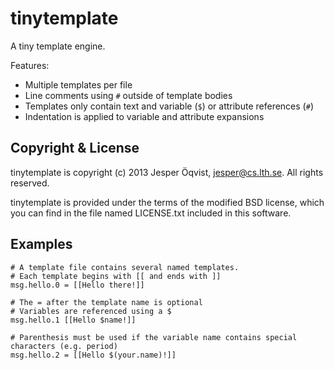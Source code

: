 tinytemplate
============

A tiny template engine.

Features:

* Multiple templates per file
* Line comments using `#` outside of template bodies
* Templates only contain text and variable (`$`) or attribute references (`#`)
* Indentation is applied to variable and attribute expansions

Copyright & License
-------------------

tinytemplate is copyright (c) 2013 Jesper Öqvist, <jesper@cs.lth.se>.
All rights reserved.

tinytemplate is provided under the terms of the modified BSD license, which
you can find in the file named LICENSE.txt included in this software.

Examples
--------

    # A template file contains several named templates.
    # Each template begins with [[ and ends with ]]
    msg.hello.0 = [[Hello there!]]
    
    # The = after the template name is optional
    # Variables are referenced using a $
    msg.hello.1 [[Hello $name!]]
    
    # Parenthesis must be used if the variable name contains special characters (e.g. period)
    msg.hello.2 = [[Hello $(your.name)!]]
